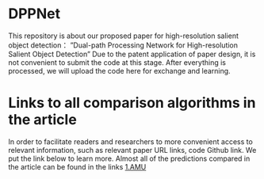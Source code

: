 # DPPNet
This repository is about our proposed paper for high-resolution salient object detection： ”Dual-path Processing Network for High-resolution Salient Object Detection”
Due to the patent application of paper design, it is not convenient to submit the code at this stage. After everything is processed, we will upload the code here for exchange and learning.
# Links to all comparison algorithms in the article
In order to facilitate readers and researchers to more convenient access to relevant information, such as relevant paper URL links, code Github link. We put the link below to learn more. Almost all of the predictions compared in the article can be found in the links
[1.AMU](https://github.com/YQP-CV/DPPNet/edit/main/README.md)
